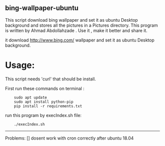 ## bing-wallpaper-ubuntu
 
This script download bing wallpaper and set it as ubuntu Desktop background and stores all the pictures in a Pictures directory.
This program is written by Ahmad Abdollahzade . Use it , make it better and share it. 

it download http://www.bing.com/ wallpaper and set it as ubuntu Desktop background.

# Usage:

This script needs 'curl' that should be install.

First run these commands on terminal :
```
    sudo apt update
    sudo apt install python-pip
    pip install -r requirements.txt
```

run this program by execIndex.sh file:
```
    ./execIndex.sh
```

------------------
Problems:
[] dosent work with cron correctly after ubuntu 18.04
